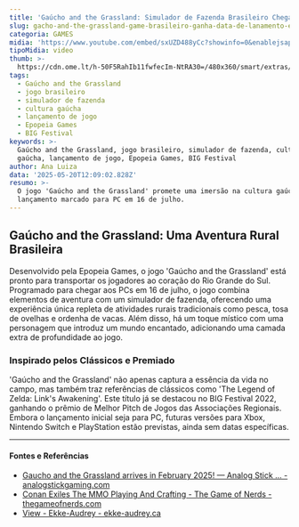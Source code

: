 ```yaml
---
title: 'Gaúcho and the Grassland: Simulador de Fazenda Brasileiro Chega em Julho'
slug: gacho-and-the-grassland-game-brasileiro-ganha-data-de-lanamento-em-julho
categoria: GAMES
midia: 'https://www.youtube.com/embed/sxUZD488yCc?showinfo=0&enablejsapi=1'
tipoMidia: video
thumb: >-
  https://cdn.ome.lt/h-50F5RahIb11fwfecIm-NtRA30=/480x360/smart/extras/conteudos/imagem_2025-05-19_133806386.png
tags:
  - Gaúcho and the Grassland
  - jogo brasileiro
  - simulador de fazenda
  - cultura gaúcha
  - lançamento de jogo
  - Epopeia Games
  - BIG Festival
keywords: >-
  Gaúcho and the Grassland, jogo brasileiro, simulador de fazenda, cultura
  gaúcha, lançamento de jogo, Epopeia Games, BIG Festival
author: Ana Luiza
data: '2025-05-20T12:09:02.828Z'
resumo: >-
  O jogo 'Gaúcho and the Grassland' promete uma imersão na cultura gaúcha com
  lançamento marcado para PC em 16 de julho.
---
```


## Gaúcho and the Grassland: Uma Aventura Rural Brasileira

Desenvolvido pela Epopeia Games, o jogo 'Gaúcho and the Grassland' está pronto para transportar os jogadores ao coração do Rio Grande do Sul. Programado para chegar aos PCs em 16 de julho, o jogo combina elementos de aventura com um simulador de fazenda, oferecendo uma experiência única repleta de atividades rurais tradicionais como pesca, tosa de ovelhas e ordenha de vacas. Além disso, há um toque místico com uma personagem que introduz um mundo encantado, adicionando uma camada extra de profundidade ao jogo.

### Inspirado pelos Clássicos e Premiado

'Gaúcho and the Grassland' não apenas captura a essência da vida no campo, mas também traz referências de clássicos como 'The Legend of Zelda: Link's Awakening'. Este título já se destacou no BIG Festival 2022, ganhando o prêmio de Melhor Pitch de Jogos das Associações Regionais. Embora o lançamento inicial seja para PC, futuras versões para Xbox, Nintendo Switch e PlayStation estão previstas, ainda sem datas específicas.

---

#### Fontes e Referências

- [Gaucho and the Grassland arrives in February 2025! — Analog Stick ... - analogstickgaming.com](https://www.analogstickgaming.com/news-1/2024/10/3/gaucho-and-the-grassland-arrives-in-february-2025)
- [Conan Exiles The MMO Playing And Crafting - The Game of Nerds - thegameofnerds.com](https://thegameofnerds.com/2021/04/14/conan-exiles-the-mmo-playing-and-crafting/)
- [View - Ekke-Audrey - ekke-audrey.ca](https://www.ekke-audrey.ca/view/3/south-america-%7C-2016-2017)
